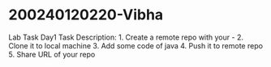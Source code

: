 # 200240120220-Vibha


Lab Task Day1
Task Description:
	1. Create a remote repo with your <PRN>-<name>
	2. Clone it to local machine
	3. Add some code of java
	4. Push it to remote repo
	5. Share URL of your repo
